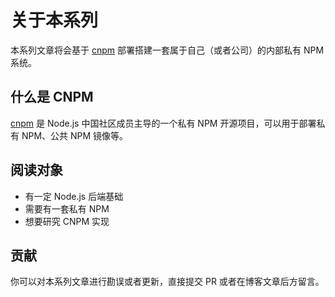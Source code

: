 # 关于本系列

本系列文章将会基于 [cnpm](https://github.com/cnpm/cnpmjs.org) 部署搭建一套属于自己（或者公司）的内部私有 NPM 系统。

## 什么是 CNPM

[cnpm](https://github.com/cnpm/cnpmjs.org) 是 Node.js 中国社区成员主导的一个私有 NPM 开源项目，可以用于部署私有 NPM、公共 NPM 镜像等。

## 阅读对象

+ 有一定 Node.js 后端基础
+ 需要有一套私有 NPM
+ 想要研究 CNPM 实现

## 贡献

你可以对本系列文章进行勘误或者更新，直接提交 PR 或者在博客文章后方留言。
